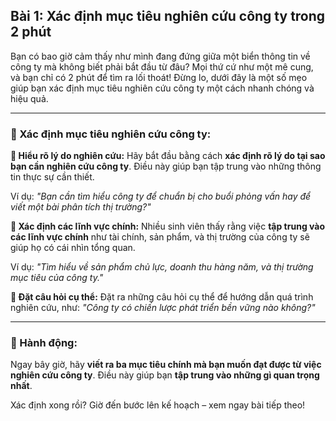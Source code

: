 ## Bài 1: Xác định mục tiêu nghiên cứu công ty trong 2 phút

Bạn có bao giờ cảm thấy như mình đang đứng giữa một biển thông tin về công ty mà không biết phải bắt đầu từ đâu? Mọi thứ cứ như một mê cung, và bạn chỉ có 2 phút để tìm ra lối thoát! Đừng lo, dưới đây là một số mẹo giúp bạn xác định mục tiêu nghiên cứu công ty một cách nhanh chóng và hiệu quả.

---

### 📌 Xác định mục tiêu nghiên cứu công ty:

**🔹 Hiểu rõ lý do nghiên cứu:**
Hãy bắt đầu bằng cách **xác định rõ lý do tại sao bạn cần nghiên cứu công ty**. Điều này giúp bạn tập trung vào những thông tin thực sự cần thiết.

Ví dụ: *"Bạn cần tìm hiểu công ty để chuẩn bị cho buổi phỏng vấn hay để viết một bài phân tích thị trường?"*

**🔹 Xác định các lĩnh vực chính:**
Nhiều sinh viên thấy rằng việc **tập trung vào các lĩnh vực chính** như tài chính, sản phẩm, và thị trường của công ty sẽ giúp họ có cái nhìn tổng quan.

Ví dụ: *"Tìm hiểu về sản phẩm chủ lực, doanh thu hàng năm, và thị trường mục tiêu của công ty."*

**🔹 Đặt câu hỏi cụ thể:**
Đặt ra những câu hỏi cụ thể để hướng dẫn quá trình nghiên cứu, như: *"Công ty có chiến lược phát triển bền vững nào không?"*

---

### 🚀 Hành động:

Ngay bây giờ, hãy **viết ra ba mục tiêu chính mà bạn muốn đạt được từ việc nghiên cứu công ty**. Điều này giúp bạn **tập trung vào những gì quan trọng nhất**.

Xác định xong rồi? Giờ đến bước lên kế hoạch – xem ngay bài tiếp theo!